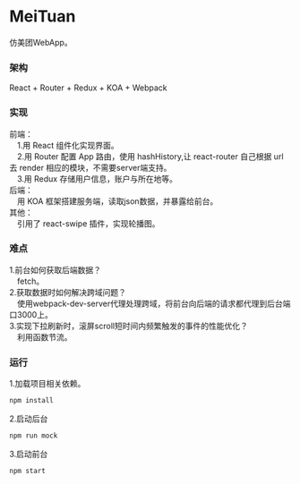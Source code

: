 # MeiTuan
仿美团WebApp。
### 架构
React + Router + Redux + KOA + Webpack
### 实现
前端：<br>
&ensp;&ensp;1.用 React 组件化实现界面。<br>
&ensp;&ensp;2.用 Router 配置 App 路由，使用 hashHistory,让 react-router 自己根据 url 去 render 相应的模块，不需要server端支持。<br>
&ensp;&ensp;3.用 Redux 存储用户信息，账户与所在地等。<br>
后端：<br>
&ensp;&ensp;用 KOA 框架搭建服务端，读取json数据，并暴露给前台。<br>
其他：<br>
&ensp;&ensp;引用了 react-swipe 插件，实现轮播图。<br>
### 难点
1.前台如何获取后端数据？<br>
&ensp;&ensp;fetch。<br>
2.获取数据时如何解决跨域问题？<br>
&ensp;&ensp;使用webpack-dev-server代理处理跨域，将前台向后端的请求都代理到后台端口3000上。<br>
3.实现下拉刷新时，滚屏scroll短时间内频繁触发的事件的性能优化？<br>
&ensp;&ensp;利用函数节流。<br>
### 运行
1.加载项目相关依赖。<br>
```javascript
npm install
```
2.启动后台<br>
```javascript
npm run mock
```
3.启动前台<br>
```javascript
npm start
```